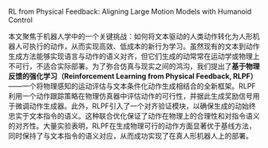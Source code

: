 RL from Physical Feedback: Aligning Large Motion Models with Humanoid Control

本文聚焦于机器人学中的一个关键挑战：如何将文本驱动的人类动作转化为人形机器人可执行的动作，从而实现高效、低成本的新行为学习。虽然现有的文本到动作生成方法能够实现语言与动作的语义对齐，但它们生成的动常常在运动学或物理上不可行，不适合实际部署。为了弥合仿真与现实之间的鸿沟，我们提出了**基于物理反馈的强化学习（Reinforcement Learning from Physical Feedback, RLPF）**——一个将物理感知的运动评估与文本条件化动作生成相结合的全新框架。RLPF利用一个动作跟踪策略在物理仿真器中评估动作的可行性，并据此生成奖励信号用于微调动作生成器。此外，RLPF引入了一个对齐验证模块，以确保生成的动始终忠实于文本指令的语义。这种联合优化保证了动作在物理上的合理性和对指令语义的对齐性。大量实验表明，RLPF在生成物理可行的动作方面显著优于基线方法，同时保持了与文本指令的语义对应，从而成功实现了在真人形机器人上的部署。     